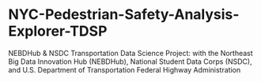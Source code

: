 # NYC-Pedestrian-Safety-Analysis-Explorer-TDSP
NEBDHub &amp; NSDC Transportation Data Science Project: with the Northeast Big Data Innovation Hub (NEBDHub), National Student Data Corps (NSDC), and U.S. Department of Transportation Federal Highway Administration
